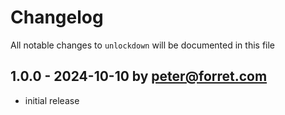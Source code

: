 # Changelog

All notable changes to `unlockdown` will be documented in this file

## 1.0.0 - 2024-10-10 by peter@forret.com

- initial release
